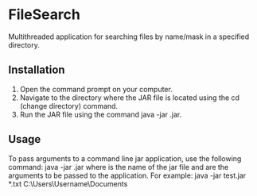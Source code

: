 # FileSearch
Multithreaded application for searching files by name/mask in a specified directory.
## Installation
1. Open the command prompt on your computer.
2. Navigate to the directory where the JAR file is located using the cd (change directory) command.
3. Run the JAR file using the command java -jar <filename>.jar.
## Usage
To pass arguments to a command line jar application, use the following command:
java -jar <filename>.jar <arguments>
where <filename> is the name of the jar file and <arguments> are the arguments to be passed to the application. For example:
java -jar test.jar *.txt C:\Users\Username\Documents
